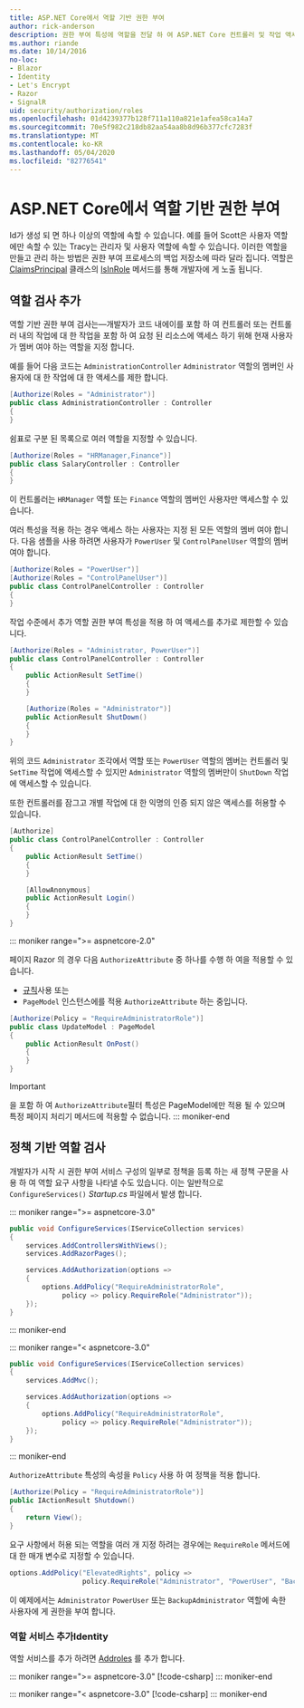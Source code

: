 ```yaml
---
title: ASP.NET Core에서 역할 기반 권한 부여
author: rick-anderson
description: 권한 부여 특성에 역할을 전달 하 여 ASP.NET Core 컨트롤러 및 작업 액세스를 제한 하는 방법을 알아봅니다.
ms.author: riande
ms.date: 10/14/2016
no-loc:
- Blazor
- Identity
- Let's Encrypt
- Razor
- SignalR
uid: security/authorization/roles
ms.openlocfilehash: 01d4239377b128f711a110a821e1afea58ca14a7
ms.sourcegitcommit: 70e5f982c218db82aa54aa8b8d96b377cfc7283f
ms.translationtype: MT
ms.contentlocale: ko-KR
ms.lasthandoff: 05/04/2020
ms.locfileid: "82776541"
---
```

# <a name="role-based-authorization-in-aspnet-core"></a>ASP.NET Core에서 역할 기반 권한 부여

<a name="security-authorization-role-based"></a>

Id가 생성 되 면 하나 이상의 역할에 속할 수 있습니다. 예를 들어 Scott은 사용자 역할에만 속할 수 있는 Tracy는 관리자 및 사용자 역할에 속할 수 있습니다. 이러한 역할을 만들고 관리 하는 방법은 권한 부여 프로세스의 백업 저장소에 따라 달라 집니다. 역할은 [ClaimsPrincipal](/dotnet/api/system.security.claims.claimsprincipal) 클래스의 [IsInRole](/dotnet/api/system.security.principal.genericprincipal.isinrole) 메서드를 통해 개발자에 게 노출 됩니다.

## <a name="adding-role-checks"></a>역할 검사 추가

역할 기반 권한 부여 검사는&mdash;개발자가 코드 내에이를 포함 하 여 컨트롤러 또는 컨트롤러 내의 작업에 대 한 작업을 포함 하 여 요청 된 리소스에 액세스 하기 위해 현재 사용자가 멤버 여야 하는 역할을 지정 합니다.

예를 들어 다음 코드는 `AdministrationController` `Administrator` 역할의 멤버인 사용자에 대 한 작업에 대 한 액세스를 제한 합니다.

```csharp
[Authorize(Roles = "Administrator")]
public class AdministrationController : Controller
{
}
```

쉼표로 구분 된 목록으로 여러 역할을 지정할 수 있습니다.

```csharp
[Authorize(Roles = "HRManager,Finance")]
public class SalaryController : Controller
{
}
```

이 컨트롤러는 `HRManager` 역할 또는 `Finance` 역할의 멤버인 사용자만 액세스할 수 있습니다.

여러 특성을 적용 하는 경우 액세스 하는 사용자는 지정 된 모든 역할의 멤버 여야 합니다. 다음 샘플을 사용 하려면 사용자가 `PowerUser` 및 `ControlPanelUser` 역할의 멤버 여야 합니다.

```csharp
[Authorize(Roles = "PowerUser")]
[Authorize(Roles = "ControlPanelUser")]
public class ControlPanelController : Controller
{
}
```

작업 수준에서 추가 역할 권한 부여 특성을 적용 하 여 액세스를 추가로 제한할 수 있습니다.

```csharp
[Authorize(Roles = "Administrator, PowerUser")]
public class ControlPanelController : Controller
{
    public ActionResult SetTime()
    {
    }

    [Authorize(Roles = "Administrator")]
    public ActionResult ShutDown()
    {
    }
}
```

위의 코드 `Administrator` 조각에서 역할 또는 `PowerUser` 역할의 멤버는 컨트롤러 및 `SetTime` 작업에 액세스할 수 있지만 `Administrator` 역할의 멤버만이 `ShutDown` 작업에 액세스할 수 있습니다.

또한 컨트롤러를 잠그고 개별 작업에 대 한 익명의 인증 되지 않은 액세스를 허용할 수 있습니다.

```csharp
[Authorize]
public class ControlPanelController : Controller
{
    public ActionResult SetTime()
    {
    }

    [AllowAnonymous]
    public ActionResult Login()
    {
    }
}
```

::: moniker range=">= aspnetcore-2.0"

페이지 Razor 의 경우 다음 `AuthorizeAttribute` 중 하나를 수행 하 여을 적용할 수 있습니다.

* [규칙](xref:razor-pages/razor-pages-conventions#page-model-action-conventions)사용 또는
* `PageModel` 인스턴스에를 적용 `AuthorizeAttribute` 하는 중입니다.

```csharp
[Authorize(Policy = "RequireAdministratorRole")]
public class UpdateModel : PageModel
{
    public ActionResult OnPost()
    {
    }
}
```

> [!IMPORTANT]
> 을 포함 하 여 `AuthorizeAttribute`필터 특성은 PageModel에만 적용 될 수 있으며 특정 페이지 처리기 메서드에 적용할 수 없습니다.
::: moniker-end

<a name="security-authorization-role-policy"></a>

## <a name="policy-based-role-checks"></a>정책 기반 역할 검사

개발자가 시작 시 권한 부여 서비스 구성의 일부로 정책을 등록 하는 새 정책 구문을 사용 하 여 역할 요구 사항을 나타낼 수도 있습니다. 이는 일반적으로 `ConfigureServices()` *Startup.cs* 파일에서 발생 합니다.

::: moniker range=">= aspnetcore-3.0"
```csharp
public void ConfigureServices(IServiceCollection services)
{
    services.AddControllersWithViews();
    services.AddRazorPages();

    services.AddAuthorization(options =>
    {
        options.AddPolicy("RequireAdministratorRole",
             policy => policy.RequireRole("Administrator"));
    });
}
```
::: moniker-end

::: moniker range="< aspnetcore-3.0"
```csharp
public void ConfigureServices(IServiceCollection services)
{
    services.AddMvc();

    services.AddAuthorization(options =>
    {
        options.AddPolicy("RequireAdministratorRole",
             policy => policy.RequireRole("Administrator"));
    });
}
```
::: moniker-end

`AuthorizeAttribute` 특성의 속성을 `Policy` 사용 하 여 정책을 적용 합니다.

```csharp
[Authorize(Policy = "RequireAdministratorRole")]
public IActionResult Shutdown()
{
    return View();
}
```

요구 사항에서 허용 되는 역할을 여러 개 지정 하려는 경우에는 `RequireRole` 메서드에 대 한 매개 변수로 지정할 수 있습니다.

```csharp
options.AddPolicy("ElevatedRights", policy =>
                  policy.RequireRole("Administrator", "PowerUser", "BackupAdministrator"));
```

이 예제에서는 `Administrator` `PowerUser` 또는 `BackupAdministrator` 역할에 속한 사용자에 게 권한을 부여 합니다.

### <a name="add-role-services-to-identity"></a>역할 서비스 추가Identity

역할 서비스를 추가 하려면 [Addroles](/dotnet/api/microsoft.aspnetcore.identity.identitybuilder.addroles#Microsoft_AspNetCore_Identity_IdentityBuilder_AddRoles__1) 를 추가 합니다.

::: moniker range=">= aspnetcore-3.0"
[!code-csharp[](roles/samples/3_0/Startup.cs?name=snippet&highlight=7)]
::: moniker-end

::: moniker range="< aspnetcore-3.0"
[!code-csharp[](roles/samples/2_2/Startup.cs?name=snippet&highlight=7)]
::: moniker-end

